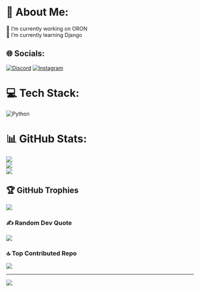 # 💫 About Me:
🔭 I’m currently working on ORON<br>🌱 I’m currently learning Django


## 🌐 Socials:
[![Discord](https://img.shields.io/badge/Discord-%237289DA.svg?logo=discord&logoColor=white)](https://discord.gg/https://discord.gg/KKXtagvn) [![Instagram](https://img.shields.io/badge/Instagram-%23E4405F.svg?logo=Instagram&logoColor=white)](https://instagram.com/danim_gm) 

# 💻 Tech Stack:
![Python](https://img.shields.io/badge/python-3670A0?style=plastic&logo=python&logoColor=ffdd54)
# 📊 GitHub Stats:
![](https://github-readme-stats.vercel.app/api?username=Danim39&theme=neon&hide_border=false&include_all_commits=false&count_private=false)<br/>
![](https://github-readme-streak-stats.herokuapp.com/?user=Danim39&theme=neon&hide_border=false)<br/>
![](https://github-readme-stats.vercel.app/api/top-langs/?username=Danim39&theme=neon&hide_border=false&include_all_commits=false&count_private=false&layout=compact)

## 🏆 GitHub Trophies
![](https://github-profile-trophy.vercel.app/?username=Danim39&theme=radical&no-frame=false&no-bg=true&margin-w=4)

### ✍️ Random Dev Quote
![](https://quotes-github-readme.vercel.app/api?type=horizontal&theme=radical)

### 🔝 Top Contributed Repo
![](https://github-contributor-stats.vercel.app/api?username=Danim39&limit=5&theme=neon&combine_all_yearly_contributions=true)

---
[![](https://visitcount.itsvg.in/api?id=Danim39&icon=9&color=0)](https://visitcount.itsvg.in)

<!-- Proudly created with GPRM ( https://gprm.itsvg.in ) -->
